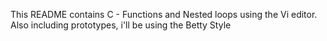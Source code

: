 This README contains C - Functions and Nested loops using the Vi editor.
Also including prototypes, i'll be using the Betty Style
